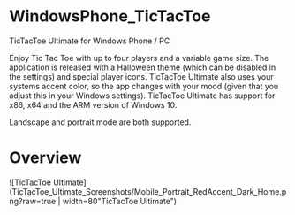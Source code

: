 # WindowsPhone_TicTacToe
TicTacToe Ultimate for Windows Phone / PC

Enjoy Tic Tac Toe with up to four players and a variable game size. The application is released with a Halloween theme (which can be disabled in the settings) and special player icons. TicTacToe Ultimate also uses your systems accent color, so the app changes with your mood (given that you adjust this in your Windows settings). TicTacToe Ultimate has support for x86, x64 and the ARM version of Windows 10.

Landscape and portrait mode are both supported.

# Overview
![TicTacToe Ultimate](TicTacToe_Ultimate_Screenshots/Mobile_Portrait_RedAccent_Dark_Home.png?raw=true | width=80"TicTacToe Ultimate")

